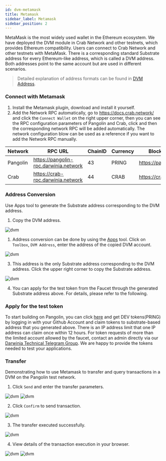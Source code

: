 ```yaml
---
id: dvm-metamask
title: Metamask
sidebar_label: Metamask
sidebar_position: 2
---
```


MetaMask is the most widely used wallet in the Ethereum ecosystem. We have deployed the DVM module in Crab Network and other testnets, which provides Ethereum compatibility. Users can connect to Crab Network and other testnets with MetaMask. There is a corresponding standard Substrate address for every Ethereum-like address, which is called a DVM address. Both addresses point to the same account but are used in different scenarios.

> Detailed explanation of address formats can be found in [DVM Address](../builders/advanced/dvm-address.md).

### Connect with Metamask

1. Install the Metamask plugin, download and install it yourself. 
2. Add the Network RPC automatically, go to https://docs.crab.network/ and click the `Connect Wallet` on the right upper corner, then you can see the RPC configuration parameters of Pangolin and Crab, click and then the corresponding network RPC will be added automatically. The network configuration blow can be used as a reference if you want to add the Network RPC manually.



| Network  | RPC URL                             | ChainID | Currency| Block Explorer URL |
| ---------| ------------------------------------ | -------| --------|---------- |
| Pangolin | https://pangolin-rpc.darwinia.network | 43     | PRING   | https://pangolin.subscan.io/ |
| Crab     | https://crab-rpc.darwinia.network     | 44     | CRAB   | https://crab.subscan.io/      |   

### Address Conversion

Use Apps tool to generate the Substrate address corresponding to the DVM address.
1. Copy the DVM address.

![dvm](../../assets/evm-compatible-crab-smart-chain/wallets/metamask-01.png)

1. Address conversion can be done by using the [Apps](https://apps.darwinia.network/toolbox) tool. Click on `Toolbox`, `DVM Address`, enter the address of the copied DVM account.

![dvm](../../assets/evm-compatible-crab-smart-chain/wallets/metamask-02.png)

3. This address is the only Substrate address corresponding to the DVM address. Click the upper right corner to copy the Substrate address.

![dvm](../../assets/evm-compatible-crab-smart-chain/wallets/metamask-03.png)

4. You can apply for the test token from the Faucet through the generated Substrate address above. For details, please refer to the following.

### Apply for the test token

To start building on Pangolin, you can click [here](https://docs.crab.network/evm-compatible-crab-smart-chain/get-started/darwinia-pangolin) and get DEV tokens(PRING) by logging in with your Github Account and claim tokens to substrate-based address that you generated above. There is an IP address limit that one IP address can claim once within 12 hours. For token requests of more than the limited account allowed by the faucet, contact an admin directly via our [Darwinia Technical Telegram Group](https://t.me/DarwiniaDev). We are happy to provide the tokens needed to test your applications.

### Transfer

Demonstrating how to use Metamask to transfer and query transactions in a DVM on the Pangolin test network.

1. Click `Send` and enter the transfer parameters. 

![dvm](../../assets/evm-compatible-crab-smart-chain/wallets/metamask-04.png)
![dvm](../../assets/evm-compatible-crab-smart-chain/wallets/metamask-05.png)

2. Click `Confirm` to send transaction.

![dvm](../../assets/evm-compatible-crab-smart-chain/wallets/metamask-06.png)

3. The transfer executed successfully.

![dvm](../../assets/evm-compatible-crab-smart-chain/wallets/metamask-07.png)

4. View details of the transaction execution in your browser.

![dvm](../../assets/evm-compatible-crab-smart-chain/wallets/metamask-08.png)
![dvm](../../assets/evm-compatible-crab-smart-chain/wallets/metamask-09.png)

